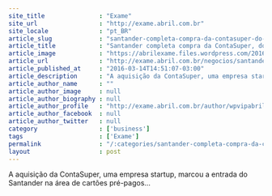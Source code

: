 ```yaml
---
site_title               : "Exame"
site_url                 : "http://exame.abril.com.br"
site_locale              : "pt_BR"
article_slug             : "santander-completa-compra-da-contasuper-do-setor-de-cartoes"
article_title            : "Santander completa compra da ContaSuper, do setor de cartões"
article_image            : "https://abrilexame.files.wordpress.com/2016/09/size_960_16_9_santander204.jpg?quality=70&strip=all&w=960"
article_url              : "http://exame.abril.com.br/negocios/santander-completa-compra-da-contasuper-do-setor-de-cartoes/"
article_published_at     : "2016-03-14T14:51:07-03:00"
article_description      : "A aquisição da ContaSuper, uma empresa startup, marcou a entrada do Santander na área de cartões pré-pagos..."
article_author_name      : ""
article_author_image     : null
article_author_biography : null
article_author_profile   : "http://exame.abril.com.br/author/wpvipabril/"
article_author_facebook  : null
article_author_twitter   : null
category                 : ['business']
tags                     : ['Exame']
permalink                : "/:categories/santander-completa-compra-da-contasuper-do-setor-de-cartoes/"
layout                   : post
---
```


A aquisição da ContaSuper, uma empresa startup, marcou a entrada do Santander na área de cartões pré-pagos...
